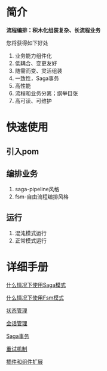 # 简介

**流程编排：积木化组装复杂、长流程业务**

您将获得如下好处
1. 业务能力组件化
2. 低耦合、变更友好
3. 随需而变、灵活组装
4. 一致性，Saga事务
5. 高性能
6. 流程和业务分离；纲举目张
7. 高可读、可维护

# 快速使用

## 引入pom

## 编排业务
1. saga-pipeline风格 
2. fsm-自由流程编排风格
## 运行
1. 混沌模式运行
2. 正常模式运行
# 详细手册

[什么情况下使用Saga模式](doc/saga模式.md)

[什么情况下使用Fsm模式](doc/fsm模式.md)

[状态管理](doc/状态管理.md)

[会话管理](doc/fsm模式.md)

[Saga事务](doc/Saga事务.md)

[重试机制](doc/重试机制.md)

[插件和组件扩展](doc/插件和组件扩展.md) 
